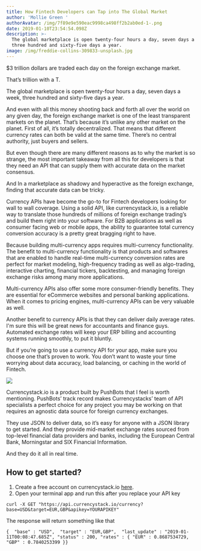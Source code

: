 ```yaml
---
title: How Fintech Developers can Tap into The Global Market
author: 'Mollie Green '
authorAvatar: /img/7f89e9e590eac9998ca498ff2b2ab0ed-1-.png
date: 2019-01-10T23:54:54.098Z
description: >-
  The global marketplace is open twenty-four hours a day, seven days a week,
  three hundred and sixty-five days a year.
image: /img/freddie-collins-309833-unsplash.jpg
---
```


$3 trillion dollars are traded each day on the foreign exchange market.

That’s trillion with a T.

The global marketplace is open twenty-four hours a day, seven days a week, three hundred and sixty-five days a year.

And even with all this money shooting back and forth all over the world on any given day, the foreign exchange market is one of the least transparent markets on the planet. That’s because it’s unlike any other market on the planet. First of all, it’s totally decentralized. That means that different currency rates can both be valid at the same time. There’s no central authority, just buyers and sellers.   

But even though there are many different reasons as to why the market is so strange, the most important takeaway from all this for developers is that they need an API that can supply them with accurate data on the market consensus. 

And In a marketplace as shadowy and hyperactive as the foreign exchange, finding that accurate data can be tricky.  

Currency APIs have become the go-to for Fintech developers looking for wall to wall coverage. Using a solid API, like currencystack.io, is a reliable way to translate those hundreds of millions of foreign exchange trading’s and build them right into your software. For B2B applications as well as consumer facing web or mobile apps, the ability to guarantee total currency conversion accuracy is a pretty great bragging right to have. 

Because building multi-currency apps requires multi-currency functionality. The benefit to multi-currency functionality is that products and softwares that are enabled to handle real-time multi-currency conversion rates are perfect for market modeling, high-frequency trading as well as algo-trading, interactive charting, financial tickers, backtesting, and managing foreign exchange risks among many more applications.

Multi-currency APIs also offer some more consumer-friendly benefits. They are essential for eCommerce websites and personal banking applications. When it comes to pricing engines, multi-currency APIs can be very valuable as well. 

Another benefit to currency APIs is that they can deliver daily average rates. I'm sure this will be great news for accountants and finance guys. Automated exchange rates will keep your ERP billing and accounting systems running smoothly, to put it bluntly.

But if you’re going to use a currency API for your app, make sure you choose one that’s proven to work. You don’t want to waste your time worrying about data accuracy, load balancing, or caching in the world of Fintech.

![](/img/screen-shot-2019-01-11-at-2.05.00-am.png)

Currencystack.io is a product built by PushBots that I feel is worth mentioning. PushBots’ track record makes Currencystacks’ team of API specialists a perfect choice for any project you may be working on that requires an agnostic data source for foreign currency exchanges.

They use JSON to deliver data, so it’s easy for anyone with a JSON library to get started. And they provide mid-market exchange rates sourced from top-level financial data providers and banks, including the European Central Bank, Morningstar and SIX Financial Information. 

And they do it all in real time.  

## How to get started?

1. Create a free account on currencystack.io [here](https://currencystack.io/register?ref=blog).  
2. Open your terminal app and run this after you replace your API key


```
curl -X GET "https://api.currencystack.io/currency?base=USD&target=EUR,GBP&apikey=YOURAPIKEY" 
```

The response will return something like that 

```
{  "base" : "USD",  "target" : "EUR,GBP",  "last_update" : "2019-01-11T00:08:47.685Z", "status" : 200, "rates" : { "EUR" : 0.8687534729, "GBP" : 0.7840253399 }}
```
